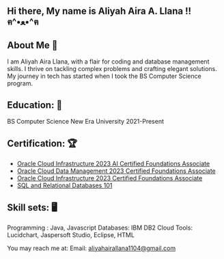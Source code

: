 ## Hi there, My name is Aliyah Aira A. Llana !! ฅ^•ﻌ•^ฅ

## About Me 👩
I am Aliyah Aira Llana, with a flair for coding and database management skills. I thrive on tackling complex problems and crafting elegant solutions. My journey in tech has started when I took the BS Computer Science program.

## Education: 🏫
BS Computer Science
New Era University
2021-Present

## Certification: 🏆
- [Oracle Cloud Infrastructure 2023 AI Certified Foundations Associate](https://catalog-education.oracle.com/pls/certview/sharebadge?id=BB796EB6F0216E9155C559EEB2EBBFAF78A17CAAA1039EB646803148AE468A92)
- [Oracle Cloud Data Management 2023 Certified Foundations Associate](https://catalog-education.oracle.com/pls/certview/sharebadge?id=527011585295B82AC3E189A4BAF7E58330021D06127ECD534039C1C86499E5BF)
- [Oracle Cloud Infrastructure 2023 Certified Foundations Associate](https://catalog-education.oracle.com/pls/certview/sharebadge?id=CF63A6B8FA454ED84AD6F5F4BF96C3D8FC5F879263B8D236493FACA3DF921608)
- [SQL and Relational Databases 101](Certification_Link_4)

## Skill sets: 🖥️
Programming :  Java, Javascript
Databases: IBM DB2 Cloud
Tools:  Lucidchart, Jaspersoft Studio, Eclipse, HTML


You may reach me at:
Email: aliyahairallana1104@gmail.com
